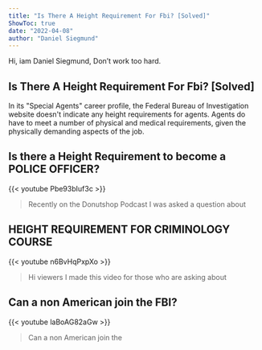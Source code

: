 ```yaml
---
title: "Is There A Height Requirement For Fbi? [Solved]"
ShowToc: true 
date: "2022-04-08"
author: "Daniel Siegmund" 
---
```


Hi, iam Daniel Siegmund, Don’t work too hard.
## Is There A Height Requirement For Fbi? [Solved]
In its "Special Agents" career profile, the Federal Bureau of Investigation website doesn't indicate any height requirements for agents. Agents do have to meet a number of physical and medical requirements, given the physically demanding aspects of the job.

## Is there a Height Requirement to become a POLICE OFFICER?
{{< youtube Pbe93bIuf3c >}}
>Recently on the Donutshop Podcast I was asked a question about 

## HEIGHT REQUIREMENT FOR CRIMINOLOGY COURSE
{{< youtube n6BvHqPxpXo >}}
>Hi viewers I made this video for those who are asking about 

## Can a non American join the FBI?
{{< youtube laBoAG82aGw >}}
>Can a non American join the 

